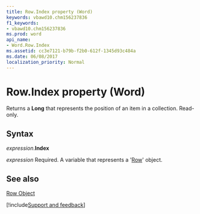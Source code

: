 ```yaml
---
title: Row.Index property (Word)
keywords: vbawd10.chm156237836
f1_keywords:
- vbawd10.chm156237836
ms.prod: word
api_name:
- Word.Row.Index
ms.assetid: cc3e7121-b79b-f2b0-612f-1345d93c484a
ms.date: 06/08/2017
localization_priority: Normal
---
```



# Row.Index property (Word)

Returns a  **Long** that represents the position of an item in a collection. Read-only.


## Syntax

_expression_.**Index**

_expression_ Required. A variable that represents a '[Row](Word.Row.md)' object.


## See also


[Row Object](Word.Row.md)

[!include[Support and feedback](~/includes/feedback-boilerplate.md)]